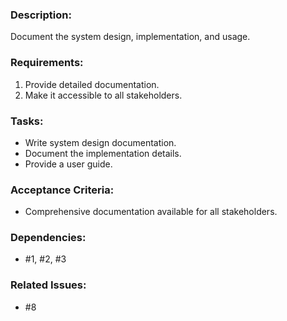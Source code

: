 ### Description:
Document the system design, implementation, and usage.

### Requirements:
1. Provide detailed documentation.
2. Make it accessible to all stakeholders.

### Tasks:
- Write system design documentation.
- Document the implementation details.
- Provide a user guide.

### Acceptance Criteria:
- Comprehensive documentation available for all stakeholders.

### Dependencies:
- #1, #2, #3

### Related Issues:
- #8